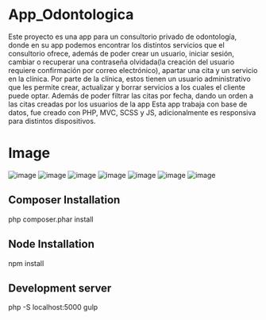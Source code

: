 # App_Odontologica
Este proyecto es una app para un consultorio privado de odontología, donde en su app podemos encontrar los distintos servicios que el consultorio ofrece, además de poder crear un usuario, iniciar sesión, cambiar o recuperar una contraseña olvidada(la creación del usuario requiere confirmación por correo electrónico), apartar una cita y un servicio en la clínica.
Por parte de la clínica, estos tienen un usuario administrativo que les permite crear, actualizar y borrar servicios a los cuales el cliente puede optar. Además de poder filtrar las citas por fecha, dando un orden a las citas creadas por los usuarios de la app
Esta app trabaja con base de datos, fue creado con PHP, MVC, SCSS y JS, adicionalmente es responsiva para distintos dispositivos.


# Image

![image](https://user-images.githubusercontent.com/96382758/147603016-0c9703bd-9996-47d6-a892-98538cfd471d.png)
![image](https://user-images.githubusercontent.com/96382758/147603217-cbd78692-85b8-4b14-a779-33fd09e1f51b.png)
![image](https://user-images.githubusercontent.com/96382758/147603382-aeaffd95-4b63-4724-8c1d-46077f6ff778.png)
![image](https://user-images.githubusercontent.com/96382758/147603452-92fdf719-74be-4b76-ac28-4035b6898b9a.png)
![image](https://user-images.githubusercontent.com/96382758/147603653-9c0c0955-d596-4a2c-bc59-4037266bb883.png)
![image](https://user-images.githubusercontent.com/96382758/147603717-9b8cd1cf-367e-43e3-a67c-0acac7c5422f.png)
![image](https://user-images.githubusercontent.com/96382758/147603735-d85175cc-1c4d-446c-8e7d-e4930d1c8e74.png)




## Composer Installation
php composer.phar install

## Node Installation 
npm install

## Development server
php -S localhost:5000
gulp
